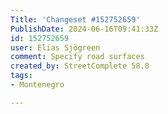 ```yaml
---
Title: 'Changeset #152752659'
PublishDate: 2024-06-16T09:41:33Z
id: 152752659
user: Elias Sjögreen
comment: Specify road surfaces
created_by: StreetComplete 58.0
tags:
- Montenegro

---
```

